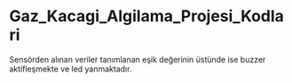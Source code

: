 # Gaz_Kacagi_Algilama_Projesi_Kodlari
 
Sensörden alınan veriler tanımlanan eşik değerinin üstünde ise buzzer aktifleşmekte ve led yanmaktadır.
